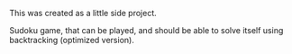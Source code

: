 This was created as a little side project.

Sudoku game, that can be played, and should be able to solve itself using backtracking (optimized version).
